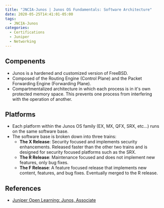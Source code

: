 ```yaml
---
title: "JNCIA-Junos | Junos OS Fundamentals: Software Architecture"
date: 2020-05-25T14:41:01-05:00
tags:
  - JNCIA-Junos
categories:
  - Certifications
  - Juniper
  - Networking
---
```

## Compenents
  * Junos is a hardened and customized version of FreeBSD.
  * Composed of  the Routing Engine (Control Plane) and the Packet Forwarding Engine (Forwarding Plane).
  * Compartmentalized architecture in which each process is in it's own protected memory space. This prevents one process from interfering with the operation of another.

## Platforms
  * Each platform within the Junos OS family (EX, MX, QFX, SRX, etc...) runs on the same software base.
  * The software base is broken down into three trains:
    * **The X Release**: Security focused and implements security enhancements. Released faster than the other two trains and is designed for security focused platforms such as the SRX.
    * **The R Release**: Maintenance focused and does not implement new features, only bug fixes.
    * **The F Release**: A feature focused release that implements new content, features, and bug fixes. Eventually merged to the R release.

## References
  * [Juniper Open Learning: Junos, Associate](https://cloud.contentraven.com/junosgenius/learningpath-detail/1004/3/0/1)
